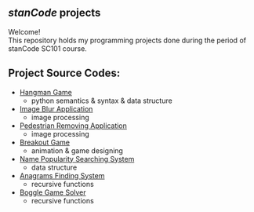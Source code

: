 ## *stanCode* projects
Welcome!\
This repository holds my programming projects done during the period of stanCode SC101 course.

## Project Source Codes:
* [Hangman Game](https://github.com/rogerchang910/stanCode-projects/tree/main/stanCode%20projects/hangman_game)
  * python semantics & syntax & data structure
* [Image Blur Application](https://github.com/rogerchang910/stanCode-projects/tree/main/stanCode%20projects/image_blur_application)
  * image processing
* [Pedestrian Removing Application](https://github.com/rogerchang910/stanCode-projects/tree/main/stanCode%20projects/padestrain_removing_application)
  * image processing
* [Breakout Game](https://github.com/rogerchang910/stanCode-projects/tree/main/stanCode%20projects/breakout_game)
  * animation & game designing
* [Name Popularity Searching System](https://github.com/rogerchang910/stanCode-projects/tree/main/stanCode%20projects/popularity_name_search_system)
  * data structure
* [Anagrams Finding System](https://github.com/rogerchang910/stanCode-projects/tree/main/stanCode%20projects/anagrams_finding_system)
  * recursive functions
* [Boggle Game Solver](https://github.com/rogerchang910/stanCode-projects/tree/main/stanCode%20projects/boggle_game_solver)
  * recursive functions
